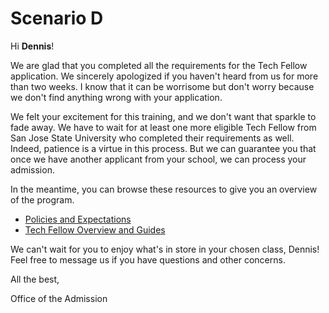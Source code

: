 # Scenario D

Hi **Dennis**!

We are glad that you completed all the requirements for the Tech Fellow application. We sincerely apologized if you haven't heard from us for more than two weeks. I know that it can be worrisome but don't worry because we don't find anything wrong with your application.

We felt your excitement for this training, and we don't want that sparkle to fade away. We have to wait for at least one more eligible Tech Fellow from San Jose State University who completed their requirements as well. Indeed, patience is a virtue in this process. But we can guarantee you that once we have another applicant from your school, we can process your admission.

In the meantime, you can browse these resources to give you an overview of the program. 

* [Policies and Expectations](https://courses.codepath.com/snippets/cybersecurity_university/course_overview#heading-course-policies)
* [Tech Fellow Overview and Guides](https://github.com/wnbrtjms/Round2TaskAdmission/blob/main/TechFellowGuides)

We can't wait for you to enjoy what's in store in your chosen class, Dennis! Feel free to message us if you have questions and other concerns.


All the best,

Office of the Admission

